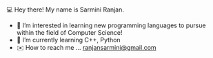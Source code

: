 💻 Hey there! My name is Sarmini Ranjan.
- 🌱 I’m interested in learning new programming languages to pursue within the field of Computer Science!
- 🌱 I’m currently learning C++, Python
- ✉️ How to reach me ... ranjansarmini@gmail.com

<!---
SarminiR/SarminiR is a ✨ special ✨ repository because its `README.md` (this file) appears on your GitHub profile.
You can click the Preview link to take a look at your changes.
--->
